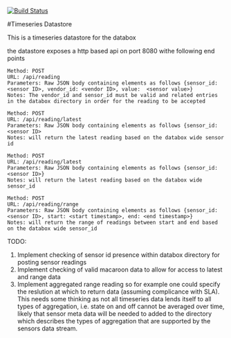 [![Build Status](https://travis-ci.org/me-box/datastore_timeseries.svg?branch=master)](https://travis-ci.org/me-box/datastore_timeseries)

#Timeseries Datastore

This is a timeseries datastore for the databox

the datastore exposes a http based api on port 8080 withe following end points

    Method: POST
    URL: /api/reading
    Parameters: Raw JSON body containing elements as follows {sensor_id: <sensor ID>, vendor_id: <vendor ID>, value:  <sensor value>}
    Notes: The vendor_id and sensor_id must be valid and related entries in the databox directory in order for the reading to be accepted
    
    Method: POST
    URL: /api/reading/latest
    Parameters: Raw JSON body containing elements as follows {sensor_id: <sensor ID>
    Notes: will return the latest reading based on the databox wide sensor id
    
    Method: POST
    URL: /api/reading/latest
    Parameters: Raw JSON body containing elements as follows {sensor_id: <sensor ID>}
    Notes: will return the latest reading based on the databox wide sensor_id
    
    Method: POST
    URL: /api/reading/range
    Parameters: Raw JSON body containing elements as follows {sensor_id: <sensor ID>, start: <start timestamp>, end: <end timestamp>}
    Notes: will return the range of readings between start and end based on the databox wide sensor_id
    
TODO: 

1. Implement checking of sensor id presence within databox directory for posting sensor readings
2. Implement checking of valid macaroon data to allow for access to latest and range data
3. Implement aggregated range reading so for example one could specify the reslution at which to return data (assuming complicance with SLA). This needs some thinking as not all timeseries data lends itself to all types of aggregation, i.e. state on and off cannot be averaged over time, likely that sensor meta data will be needed to added to the directory which describes the types of aggregation that are supported by the sensors data stream. 
    
    
    
